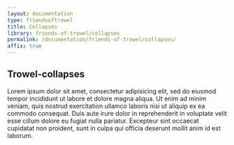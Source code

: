 ```yaml
---
layout: documentation
type: friendsoftrowel
title: Collapses
library: friends-of-trowel/collapses
permalink: /documentation/friends-of-trowel/collapses/
affix: true
---
```


##  Trowel-collapses

Lorem ipsum dolor sit amet, consectetur adipisicing elit, sed do eiusmod tempor incididunt ut labore et dolore magna aliqua. Ut enim ad minim veniam, quis nostrud exercitation ullamco laboris nisi ut aliquip ex ea commodo consequat. Duis aute irure dolor in reprehenderit in voluptate velit esse cillum dolore eu fugiat nulla pariatur. Excepteur sint occaecat cupidatat non proident, sunt in culpa qui officia deserunt mollit anim id est laborum.